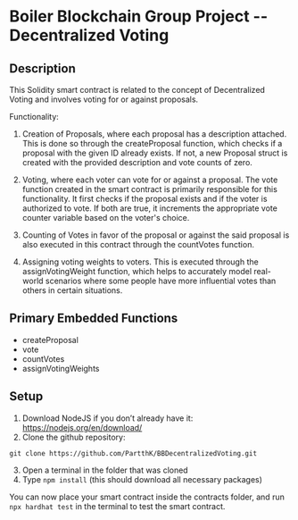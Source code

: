 # Boiler Blockchain Group Project -- Decentralized Voting

## Description

This Solidity smart contract is related to the concept of Decentralized Voting and involves voting for or against proposals.

Functionality:
1. Creation of Proposals, where each proposal has a description attached. This is done so through the createProposal function, which checks if a proposal with the given ID already exists. If not, a new Proposal struct is created with the provided description and vote counts of zero.

2. Voting, where each voter can vote for or against a proposal. The vote function created in the smart contract is primarily responsible for this functionality. It first checks if the proposal exists and if the voter is authorized to vote. If both are true, it increments the appropriate vote counter variable based on the voter's choice.

3. Counting of Votes in favor of the proposal or against the said proposal is also executed in this contract through the countVotes function.

4. Assigning voting weights to voters. This is executed through the assignVotingWeight function, which helps to accurately model real-world scenarios where some people have more influential votes than others in certain situations.


## Primary Embedded Functions

- createProposal
- vote
- countVotes
- assignVotingWeights


## Setup

1. Download NodeJS if you don’t already have it: https://nodejs.org/en/download/ 
2. Clone the github repository: 
```
git clone https://github.com/PartthK/BBDecentralizedVoting.git
```
3. Open a terminal in the folder that was cloned
4. Type ```npm install``` (this should download all necessary packages)

You can now place your smart contract inside the contracts folder, and run ```npx hardhat test``` in the terminal to test the smart contract.

